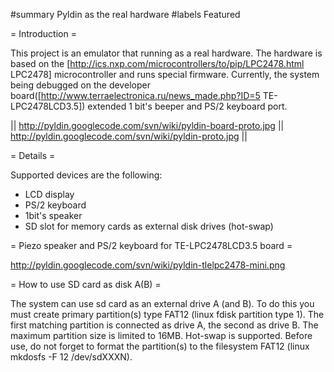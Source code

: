 #summary Pyldin as the real hardware
#labels Featured

= Introduction =

This project is an emulator that running as a real hardware. The hardware is based on the [http://ics.nxp.com/microcontrollers/to/pip/LPC2478.html LPC2478] microcontroller and runs special firmware. Currently, the system being debugged on the developer board([http://www.terraelectronica.ru/news_made.php?ID=5 TE-LPC2478LCD3.5]) extended 1 bit's beeper and PS/2 keyboard port.

|| http://pyldin.googlecode.com/svn/wiki/pyldin-board-proto.jpg || http://pyldin.googlecode.com/svn/wiki/pyldin-proto.jpg ||

= Details =

Supported devices are the following:
 * LCD display
 * PS/2 keyboard
 * 1bit's speaker
 * SD slot for memory cards as external disk drives (hot-swap)

= Piezo speaker and PS/2 keyboard for TE-LPC2478LCD3.5 board =

http://pyldin.googlecode.com/svn/wiki/pyldin-tlelpc2478-mini.png

= How to use SD card as disk A(B) =

The system can use sd card as an external drive A (and B). To do this you must create primary partition(s) type FAT12 (linux fdisk partition type 1). The first matching partition is connected as drive A, the second as drive B. The maximum partition size is limited to 16MB. Hot-swap is supported.
Before use, do not forget to format the partition(s) to the filesystem FAT12 (linux mkdosfs -F 12 /dev/sdXXXN).
